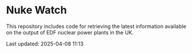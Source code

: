 # Nuke Watch

This repository includes code for retrieving the latest information available on the output of EDF nuclear power plants in the UK.

Last updated: 2025-04-08 11:13